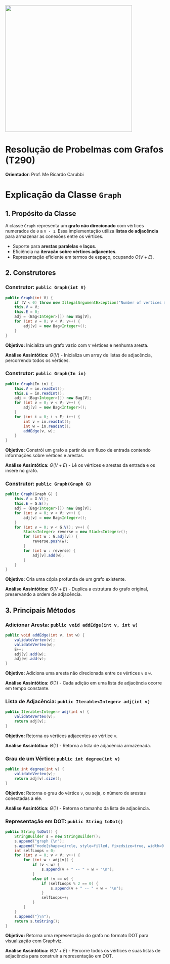 <img src="imgs/UNIFOR_logo1b.png" width="400"> 

# Resolução de Probelmas com Grafos (T290)
**Orientador**: Prof. Me Ricardo Carubbi

# Explicação da Classe `Graph`

## 1. Propósito da Classe
A classe `Graph` representa um **grafo não direcionado** com vértices numerados de `0` a `V - 1`. Essa implementação utiliza **listas de adjacência** para armazenar as conexões entre os vértices.

- Suporte para **arestas paralelas** e **laços**.
- Eficiência na **iteração sobre vértices adjacentes**.
- Representação eficiente em termos de espaço, ocupando $\Theta(V + E)$.

## 2. Construtores

### **Construtor: `public Graph(int V)`**
```java
public Graph(int V) {
    if (V < 0) throw new IllegalArgumentException("Number of vertices must be non-negative");
    this.V = V;
    this.E = 0;
    adj = (Bag<Integer>[]) new Bag[V];
    for (int v = 0; v < V; v++) {
        adj[v] = new Bag<Integer>();
    }
}
```
**Objetivo:** Inicializa um grafo vazio com `V` vértices e nenhuma aresta.

**Análise Assintótica:** $\Theta(V)$ - Inicializa um array de listas de adjacência, percorrendo todos os vértices.

### **Construtor: `public Graph(In in)`**
```java
public Graph(In in) {
    this.V = in.readInt();
    this.E = in.readInt();
    adj = (Bag<Integer>[]) new Bag[V];
    for (int v = 0; v < V; v++) {
        adj[v] = new Bag<Integer>();
    }
    for (int i = 0; i < E; i++) {
        int v = in.readInt();
        int w = in.readInt();
        addEdge(v, w);
    }
}
```
**Objetivo:** Constrói um grafo a partir de um fluxo de entrada contendo informações sobre vértices e arestas.

**Análise Assintótica:** $\Theta(V + E)$ - Lê os vértices e arestas da entrada e os insere no grafo.

### **Construtor: `public Graph(Graph G)`**
```java
public Graph(Graph G) {
    this.V = G.V();
    this.E = G.E();
    adj = (Bag<Integer>[]) new Bag[V];
    for (int v = 0; v < V; v++) {
        adj[v] = new Bag<Integer>();
    }
    for (int v = 0; v < G.V(); v++) {
        Stack<Integer> reverse = new Stack<Integer>();
        for (int w : G.adj[v]) {
            reverse.push(w);
        }
        for (int w : reverse) {
            adj[v].add(w);
        }
    }
}
```
**Objetivo:** Cria uma cópia profunda de um grafo existente.

**Análise Assintótica:** $\Theta(V + E)$ - Duplica a estrutura do grafo original, preservando a ordem de adjacência.

## 3. Principais Métodos

### **Adicionar Aresta: `public void addEdge(int v, int w)`**
```java
public void addEdge(int v, int w) {
    validateVertex(v);
    validateVertex(w);
    E++;
    adj[v].add(w);
    adj[w].add(v);
}
```
**Objetivo:** Adiciona uma aresta não direcionada entre os vértices `v` e `w`.

**Análise Assintótica:** $\Theta(1)$ - Cada adição em uma lista de adjacência ocorre em tempo constante.

### **Lista de Adjacência: `public Iterable<Integer> adj(int v)`**
```java
public Iterable<Integer> adj(int v) {
    validateVertex(v);
    return adj[v];
}
```
**Objetivo:** Retorna os vértices adjacentes ao vértice `v`.

**Análise Assintótica:** $\Theta(1)$ - Retorna a lista de adjacência armazenada.

### **Grau de um Vértice: `public int degree(int v)`**
```java
public int degree(int v) {
    validateVertex(v);
    return adj[v].size();
}
```
**Objetivo:** Retorna o grau do vértice `v`, ou seja, o número de arestas conectadas a ele.

**Análise Assintótica:** $\Theta(1)$ - Retorna o tamanho da lista de adjacência.

### **Representação em DOT: `public String toDot()`**
```java
public String toDot() {
    StringBuilder s = new StringBuilder();
    s.append("graph {\n");
    s.append("node[shape=circle, style=filled, fixedsize=true, width=0.3, fontsize=\"10pt\"]\n");
    int selfLoops = 0;
    for (int v = 0; v < V; v++) {
        for (int w : adj[v]) {
            if (v < w) {
                s.append(v + " -- " + w + "\n");
            }
            else if (v == w) {
                if (selfLoops % 2 == 0) {
                    s.append(v + " -- " + w + "\n");
                }
                selfLoops++;
            }
        }
    }
    s.append("}\n");
    return s.toString();
}
```
**Objetivo:** Retorna uma representação do grafo no formato DOT para visualização com Graphviz.

**Análise Assintótica:** $\Theta(V + E)$ - Percorre todos os vértices e suas listas de adjacência para construir a representação em DOT.

